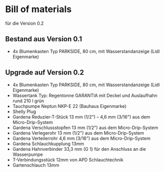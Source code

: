 # Bill of materials
für die Version 0.2

## Bestand aus Version 0.1

* 4x Blumenkasten Typ PARKSIDE, 80 cm, mit Wasserstandanzeige (Lidl Eigenmarke)

## Upgrade auf Version 0.2

* 4x Blumenkasten Typ PARKSIDE, 80 cm, mit Wasserstandanzeige (Lidl Eigenmarke)
* Wassertank Typ: Regentonne GARANTIA mit Deckel und Auslaufhahn rund 210 l grün
* Tauchpumpe Neptun NKP-E 22 (Bauhaus Eigenmarke)
* Shelly Plug
* Gardena Reduzier-T-Stück 13 mm (1/2") – 4,6 mm (3/16") aus dem Micro-Drip-System
* Gardena Verschlussstopfen 13 mm (1/2") aus dem Micro-Drip-System
* Gardena Verlegerohr 13 mm (1/2") aus dem Micro-Drip-System
* Gardena Verteilerrohr 4,6 mm (3/16") aus dem Micro-Drip-System
* Gardena Schlauchkupplung 13mm
* Gardena Hahnverbinder 33,3 mm (G 1) für den Anschluss an die Wasserpumpe
* T-Verbindungsstück 12mm von APD Schlauchtechnik
* Gartenschlauch 13mm






